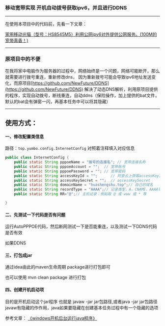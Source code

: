 ### 移动宽带实现 开机自动拨号获取ipv6，并且进行DDNS
***
在使用本项目中的代码前，先看一下文章：

[家用移动光猫（型号：HS8545M5）利用公网ipv6对外提供公网服务。(100M的宽带真香！)](https://blog.csdn.net/qq_41813208/article/details/113798009)

***

### 原项目中的不便

在我将家中电脑作为服务器的过程中，网络始终是一个问题，网络可能断开，那么就需要进行拨号重连，重新修改dns，
因为重新拨号可能会导致ipv6地址发送变化，而原项目[https://github.com/NewFuture/DDNS](https://github.com/NewFuture/DDNS) 
解决了动态DNS解析，利用原项目提供的程序，实现自动拨号，断线重连，自动ddns（保险操作，加上提供的bat文件，默认的bat会有弹窗一闪，再基本任务中可以将其隐藏）


***
## 使用方式：


#### 一、修改配置类信息

路径：`top.yumbo.config.InternetConfig` 对照着注释填入对应信息
```java
public class InternetConfig {
    public static String pppoeName = "拨号的连接名"; // 宽带连接名称
    public static String pppoeAccount = "";  // 宽带账号
    public static String pppoePassword = ""; // 宽带密码
    public static String accessKeyId = "";      // 阿里云上获取accessKeyId
    public static String accessKeySecret = "";  // accessKeySecret
    public static String domainName = "huashengshu.top";// 自己的域名
    public static String recordType = "AAAA";// 记录类型，A，CNAME，AAAA等
    public static String RR="@";// 主机记录：例如取 @ 或 www 或 * 等

}
```
#### 二、先测试一下代码是否有问题

运行AutoPPPOE代码，然后断网测试一下是否能重连，以及测试一下DDNS代码是否有效

如果DDNS

#### 三、打包成jar

通过idea由此的maven生命周期 package进行打包即可

也可以使用 mvn clean package 进行打包

#### 四、创建开机启动项

目的是开机启动这个jar程序
也就是 javaw -jar jar包路径,或者java -jar jar包路径
javaw有隐藏的作作用，java如果要隐藏在创建基本任务过程中有一个隐藏的选项

参考文章： [《windows开机后台运行java程序》](https://blog.csdn.net/qq_41813208/article/details/107510678) 




